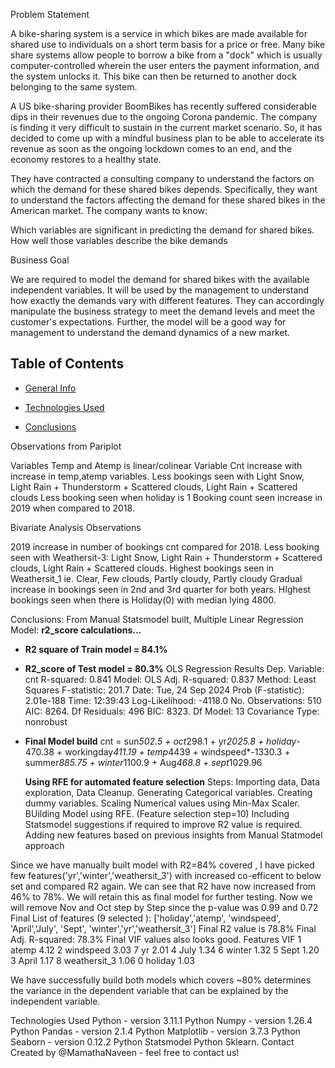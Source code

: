 Problem Statement

A bike-sharing system is a service in which bikes are made available for shared use to individuals on a short term basis for a price or free. Many bike share systems allow people to borrow a bike from a "dock" which is usually computer-controlled wherein the user enters the payment information, and the system unlocks it. This bike can then be returned to another dock belonging to the same system.

A US bike-sharing provider BoomBikes has recently suffered considerable dips in their revenues due to the ongoing Corona pandemic. The company is finding it very difficult to sustain in the current market scenario. So, it has decided to come up with a mindful business plan to be able to accelerate its revenue as soon as the ongoing lockdown comes to an end, and the economy restores to a healthy state.

They have contracted a consulting company to understand the factors on which the demand for these shared bikes depends. Specifically, they want to understand the factors affecting the demand for these shared bikes in the American market. The company wants to know:

Which variables are significant in predicting the demand for shared bikes. How well those variables describe the bike demands

Business Goal

We are required to model the demand for shared bikes with the available independent variables. It will be used by the management to understand how exactly the demands vary with different features. They can accordingly manipulate the business strategy to meet the demand levels and meet the customer's expectations. Further, the model will be a good way for management to understand the demand dynamics of a new market.


## Table of Contents
* [General Info](#general-information)
  
  
* [Technologies Used](#technologies-used)
  
* [Conclusions](#conclusions)
  
Observations from Pariplot

Variables Temp and Atemp is linear/colinear
Variable Cnt increase with increase in temp,atemp variables.
Less bookings seen with Light Snow, Light Rain + Thunderstorm + Scattered clouds, Light Rain + Scattered clouds
Less booking seen when holiday is 1
Booking count seen increase in 2019 when compared to 2018.

Bivariate Analysis Observations

2019 increase in number of bookings cnt compared for 2018.
Less booking seen with Weathersit-3: Light Snow, Light Rain + Thunderstorm + Scattered clouds, Light Rain + Scattered clouds. Highest bookings seen in Weathersit_1 ie. Clear, Few clouds, Partly cloudy, Partly cloudy
Gradual increase in bookings seen in 2nd and 3rd quarter for both years.
HIghest bookings seen when there is Holiday(0) with median lying 4800.

Conclusions: 
From Manual Statsmodel built, Multiple Linear Regression Model:
**r2_score calculations...**
- **R2 square of Train model = 84.1%**
- **R2_score of Test model = 80.3%**
  OLS Regression Results
  Dep. Variable: cnt R-squared: 0.841
  Model: OLS Adj. R-squared: 0.837
  Method: Least Squares F-statistic: 201.7
  Date: Tue, 24 Sep 2024 Prob (F-statistic): 2.01e-188
  Time: 12:39:43 Log-Likelihood: -4118.0
  No. Observations: 510 AIC: 8264.
  Df Residuals: 496 BIC: 8323.
  Df Model: 13
  Covariance Type: nonrobust
  
- **Final Model build**
    cnt = sun*502.5 + oct*298.1 + yr*2025.8 + holiday*-470.38 + workingday*411.19 + temp*4439 + windspeed*-1330.3 + summer*885.75 + winter*1100.9 + Aug*468.8 + sept*1029.96

  **Using RFE for automated feature selection**
  Steps:
    Importing data, Data exploration, Data Cleanup.
    Generating Categorical variables.
    Creating dummy variables.
    Scaling Numerical values using Min-Max Scaler.
    BUilding Model using RFE. (Feature selection step=10)
    Including Statsmodel suggestions if required to improve R2 value is required.
  Adding new features based on previous insights from Manual Statmodel approach

Since we have manually built model with R2=84% covered , I have picked few features('yr','winter','weathersit_3') with increased co-efficent to below set and compared R2 again. We can see that R2 have now increased from 46% to 78%. We will retain this as final model for further testing.
Now we will remove Nov and Oct step by Step since the p-value was 0.99 and 0.72
Final List of features (9 selected ): ['holiday','atemp', 'windspeed', 'April','July', 'Sept', 'winter','yr','weathersit_3']
Final R2 value is 78.8%
Final Adj. R-squared: 78.3%
Final VIF values also looks good. Features VIF
1 atemp 4.12
2 windspeed 3.03
7 yr 2.01
4 July 1.34
6 winter 1.32
5 Sept 1.20
3 April 1.17
8 weathersit_3 1.06
0 holiday 1.03

  We have successfully build both models which covers ~80% determines the variance in the dependent variable that can be explained by the independent variable.

  
Technologies Used
Python - version 3.11.1
Python Numpy - version 1.26.4
Python Pandas - version 2.1.4
Python Matplotlib - version 3.7.3
Python Seaborn - version 0.12.2
Python Statsmodel
Python Sklearn.
Contact
Created by @MamathaNaveen - feel free to contact us!
